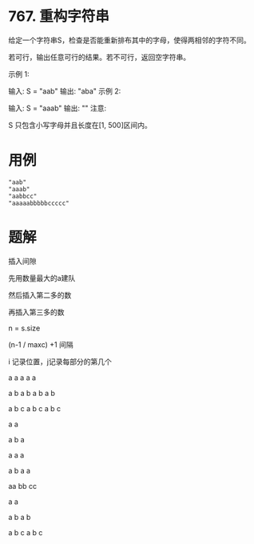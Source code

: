 # 767. 重构字符串
给定一个字符串S，检查是否能重新排布其中的字母，使得两相邻的字符不同。

若可行，输出任意可行的结果。若不可行，返回空字符串。

示例 1:

输入: S = "aab"
输出: "aba"
示例 2:

输入: S = "aaab"
输出: ""
注意:

S 只包含小写字母并且长度在[1, 500]区间内。

# 用例
```
"aab"
"aaab"
"aabbcc"
"aaaaabbbbbccccc"
```

# 题解

插入间隙


先用数量最大的a建队

然后插入第二多的数

再插入第三多的数

n = s.size

(n-1 / maxc) +1 间隔

i 记录位置，j记录每部分的第几个

a a a a a

a b a b a b a b

a b c a b c a b c

a a

a b a

a a a 

a b a a

aa bb cc

a a 

a b a b

a b c a b c